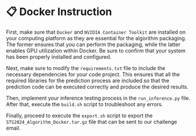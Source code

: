 # 📋 Docker Instruction
First, make sure that `Docker` and `NVIDIA Container Toolkit` are installed on your computing platform as they are essential for the algorithm packaging.
The former ensures that you can perform the packaging, while the latter enables GPU utilization within Docker.
Be sure to confirm that your system has been properly installed and configured.

Next, make sure to modify the `requirements.txt` file to include the necessary dependencies for your code project.
This ensures that all the required libraries for the prediction process are included so that the prediction code can be executed correctly and produce the desired results.

Then,
implement your inference testing process in the `run_inference.py` file.
After that, execute the `build.sh` script to troubleshoot any errors. 


Finally, proceed to execute the `export.sh` script to export the `STS2024_Algorithm_Docker.tar.gz` file that can be sent to our challenge email.
